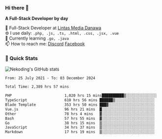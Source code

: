 ### Hi there 👋

**A Full-Stack Developer by day**

🔭 Full-Stack Developer at [Lintas Media Danawa](https://www.lintasmediadanawa.com/)  
⚙️ I use daily: `.php, .js, .ts, .html, .css, .jsx, .vue`  
🌱 Currently learning `.go, .java`  
📫 How to reach me: [Discord](https://discordapp.com/users/984448732999327766)  [Facebook](https://fb.me/tyvandi)  

### 🚀 Quick Stats  

![Nekoding's GitHub stats](https://github-readme-stats.vercel.app/api?username=nekoding&show_icons=true)

<!--START_SECTION:waka-->

```txt
From: 25 July 2021 - To: 03 December 2024

Total Time: 2,389 hrs 57 mins

PHP                        1,020 hrs 15 mins██████████▒░░░░░░░░░░░░░░   41.34 %
TypeScript                 610 hrs 56 mins ██████▒░░░░░░░░░░░░░░░░░░   24.75 %
Blade Template             353 hrs 50 mins ███▓░░░░░░░░░░░░░░░░░░░░░   14.34 %
Vue.js                     96 hrs 21 mins  █░░░░░░░░░░░░░░░░░░░░░░░░   03.90 %
Other                      78 hrs 4 mins   ▓░░░░░░░░░░░░░░░░░░░░░░░░   03.16 %
Bash                       57 hrs 55 mins  ▓░░░░░░░░░░░░░░░░░░░░░░░░   02.35 %
Go                         38 hrs 15 mins  ▒░░░░░░░░░░░░░░░░░░░░░░░░   01.55 %
JavaScript                 34 hrs 37 mins  ▒░░░░░░░░░░░░░░░░░░░░░░░░   01.40 %
Markdown                   17 hrs 19 mins  ▒░░░░░░░░░░░░░░░░░░░░░░░░   00.70 %
```

<!--END_SECTION:waka-->

<!--
**nekoding/nekoding** is a ✨ _special_ ✨ repository because its `README.md` (this file) appears on your GitHub profile.

Here are some ideas to get you started:

- 🔭 I’m currently working on ...
- 🌱 I’m currently learning ...
- 👯 I’m looking to collaborate on ...
- 🤔 I’m looking for help with ...
- 💬 Ask me about ...
- 📫 How to reach me: ...
- 😄 Pronouns: ...
- ⚡ Fun fact: ...
-->
